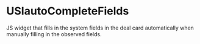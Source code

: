 # USIautoCompleteFields
JS widget that fills in the system fields in the deal card automatically when manually filling in the observed fields.
